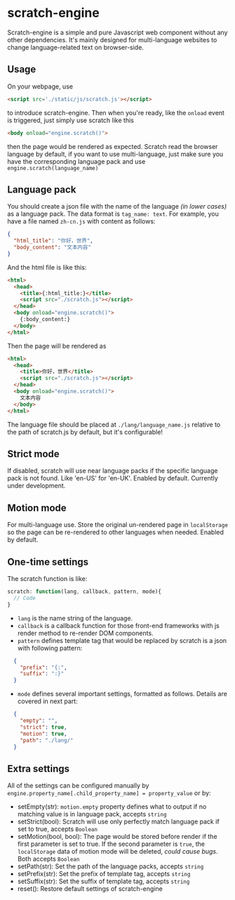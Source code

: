 # scratch-engine
Scratch-engine is a simple and pure Javascript web component without any other dependencies. It's mainly designed for multi-language websites to change language-related text on browser-side.

## Usage
On your webpage, use
```html
<script src='./static/js/scratch.js'></script>
```
to introduce scratch-engine. Then when you're ready, like the `onload` event is triggered, just simply use scratch like this
```html
<body onload="engine.scratch()">
```
then the page would be rendered as expected. Scratch read the browser language by default, if you want to use multi-language, just make sure you have the corresponding language pack and use `engine.scratch(language_name)`

## Language pack
You should create a json file with the name of the language *(in lower cases)* as a language pack. The data format is `tag_name: text`. For example, you have a file named `zh-cn.js` with content as follows:
```json
{
  "html_title": "你好，世界",
  "body_content": "文本内容"
}
```
And the html file is like this:
```html
<html>
  <head>
    <title>{:html_title:}</title>
    <script src="./scratch.js"></script>
  </head>
  <body onload="engine.scratch()">
    {:body_content:}
  </body>
</html>
```
Then the page will be rendered as
```html
<html>
  <head>
    <title>你好，世界</title>
    <script src="./scratch.js"></script>
  </head>
  <body onload="engine.scratch()">
    文本内容
  </body>
</html>
```
The language file should be placed at `./lang/language_name.js` relative to the path of scratch.js by default, but it's configurable!

## Strict mode
If disabled, scratch will use near language packs if the specific language pack is not found. Like 'en-US' for 'en-UK'. Enabled by default. Currently under development.

## Motion mode
For multi-language use. Store the original un-rendered page in `localStorage` so the page can be re-rendered to other languages when needed. Enabled by default.

## One-time settings
The scratch function is like:
```js
scratch: function(lang, callback, pattern, mode){
  // Code
}
```
- `lang` is the name string of the language.
- `callback` is a callback function for those front-end frameworks with js render method to re-render DOM components.
- `pattern` defines template tag that would be replaced by scratch is a json with following pattern:
```json
  {
    "prefix": "{:",
    "suffix": ":}"
  }
```
- `mode` defines several important settings, formatted as follows. Details are covered in next part:
```json
  {
    "empty": "",
    "strict": true,
    "motion": true,
    "path": "./lang/"
  }
```

## Extra settings
All of the settings can be configured manually by `engine.property_name[.child_property_name] = property_value` or by:
- setEmpty(str): `motion.empty` property defines what to output if no matching value is in language pack, accepts `string`
- setStrict(bool): Scratch will use only perfectly match language pack if set to true, accepts `Boolean`
- setMotion(bool, bool): The page would be stored before render if the first parameter is set to true. If the second parameter is `true`, the `localStorage` data of motion mode will be deleted, *could cause bugs*. Both accepts `Boolean`
- setPath(str): Set the path of the language packs, accepts `string`
- setPrefix(str): Set the prefix of template tag, accepts `string`
- setSuffix(str): Set the suffix of template tag, accepts `string`
- reset(): Restore default settings of scratch-engine
